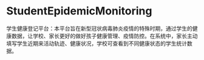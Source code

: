 # StudentEpidemicMonitoring
学生健康登记平台：本平台旨在新型冠状病毒肺炎疫情的特殊时期，通过学生的健康数据，让学校、家长更好的做好孩子健康管理、疫情防控。在系统中，家长主动填写学生近期来活动轨迹、健康状况，学校可查看到不同健康状态的学生统计数据。
